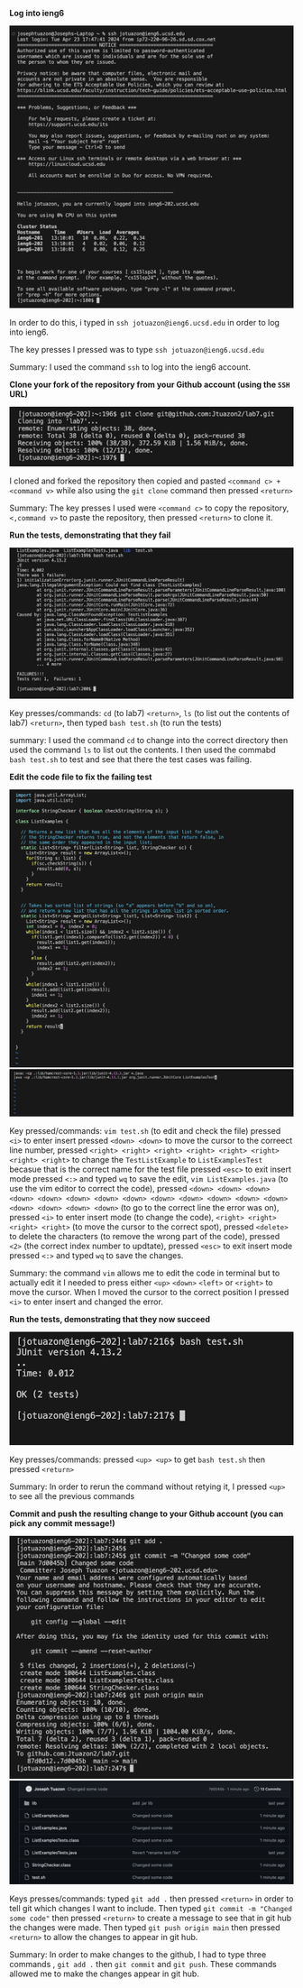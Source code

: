 **Log into ieng6**

![image](Log-IENG6.png)

In order to do this, i typed in `ssh jotuazon@ieng6.ucsd.edu` in order to log into ieng6. 

The key presses I pressed was to type `ssh jotuazon@ieng6.ucsd.edu`

Summary: I used the command `ssh` to log into the ieng6 account.

**Clone your fork of the repository from your Github account (using the `SSH` URL)**

![image](git-clone-ieng6.png)

I cloned and forked the repository then copied and pasted `<command c> + <command v>` while also using the  `git clone` command then pressed `<return>`

Summary: The key presses I used were `<command c>` to copy the repository, `<,command v>` to paste the repository, then pressed `<return>` to clone it.

**Run the tests, demonstrating that they fail**

![image](Lab7-fail.png)

Key presses/commands: `cd` (to lab7) `<return>`, `ls` (to list out the contents of lab7) `<return>`, then typed `bash test.sh` (to run the tests)

summary: I used the command `cd` to change into the correct directory then used the command `ls` to list out the contents. I then used the commabd `bash test.sh` to test and see that there the test cases was failing.

**Edit the code file to fix the failing test**

![image](Lab7-vim-edit.png)
![image](vim-testsh.png)

Key pressed/commands: `vim test.sh` (to edit and check the file) pressed `<i>` to enter insert pressed `<down> <down>` to move the cursor to the correect line number, pressed `<right> <right> <right> <right> <right> <right> <right> <right>` to change the `TestListExample` to `ListExamplesTest` becasue that is the correct name for the test file pressed `<esc>` to exit insert mode pressed `<:>` and typed `wq` to save the edit, `vim ListExamples.java` (to use the vim editor to correct the code), pressed `<down> <down> <down> <down> <down> <down> <down> <down> <down> <down> <down> <down> <down> <down> <down> <down> <down>` (to go to the correct line the error was on), pressed `<i>` to enter insert mode (to change the code), `<right> <right> <right> <right>` (to move the cursor to the correct spot), pressed `<delete>` to delete the characters (to remove the wrong part of the code), pressed `<2>` (the correct index number to updtate), pressed `<esc>` to exit insert mode pressed `<:>` and typed `wq` to save the changes.

Summary: the command `vim` allows me to edit the code in terminal but to actually edit it I needed to press either `<up>` `<down>` `<left>` or `<right>` to move the cursor. When I moved the cursor to the correct position I pressed `<i>` to enter insert and changed the error.

**Run the tests, demonstrating that they now succeed**

![image](Lab7-pass.png)


Key presses/commands: pressed `<up> <up>` to get `bash test.sh` then pressed `<return>`

Summary: In order to rerun the command without retying it, I pressed `<up>` to see all the previous commands


**Commit and push the resulting change to your Github account (you can pick any commit message!)**

![image](Git-Comamnds.png)
![image](lab7-github.png)

Keys presses/commands: typed `git add .` then pressed `<return>` in order to tell git which changes I want to include. Then typed `git commit -m "Changed some code"` then pressed `<return>` to create a message to see that in git hub the changes were made. Then typed `git push origin main` then pressed `<return>` to allow the changes to appear in git hub.

Summary: In order to make changes to the github, I had to type three commands , `git add .` then `git commit` and `git push`. These commands allowed me to make the changes appear in git hub.
